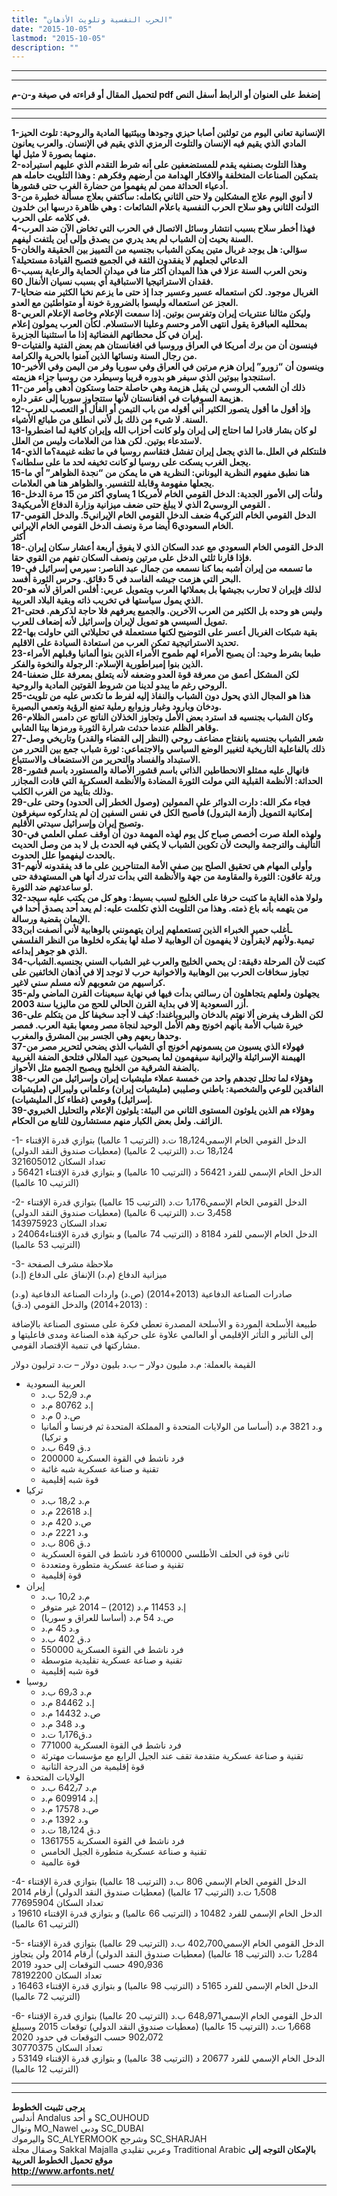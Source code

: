 ```yaml
---
title: "الحرب النفسية وتلويث الأذهان"
date: "2015-10-05"
lastmod: "2015-10-05"
description: ""
---
```

---

---

**لتحميل المقال أو قراءته في صيغة و-ن-م pdf إضغط على العنوان أو الرابط أسفل النص**

---



---

**1-الإنسانية تعاني اليوم من تولثين أصابا حيزي وجودها وبيئتيها المادية والروحية: تلوث الحيز المادي الذي يقيم فيه الإنسان والتلوث الرمزي الذي يقيم في الإنسان. والعرب يعانون منهما بصورة لا مثيل لها.  
2-وهذا التلوث بصنفيه يقدم للمستضعفين على أنه شرط التقدم الذي عليهم استيراده بتمكين الصناعات المتخلفة والافكار الهدامة من أرضهم وفكرهم : وهذا التلويث حامله هم أدعياء الحداثة ممن لم يفهموا من حضارة الغرب حتى قشورها.  
3-لا أنوي اليوم علاج المشكلين ولا حتى الثاني بكامله: سأكتفي بعلاج مسألة خطيرة من التولث الثاني وهو سلاح الحرب النفسية باعلام الشائعات : وهي ظاهرة درسها ابن خلدون في كلامه على الحرب.  
4-فهذا أخطر سلاح بسبب انتشار وسائل الاتصال في الحرب التي تخاض الآن ضد العرب السنة بحيث إن الشباب لم يعد يدري من يصدق وإلى أين يلتفت ليفهم.  
5-سؤالي: هل يوجد غربال متين يمكن الشباب بجنسيه من التمييز بين الحقيقة والخان الدعائي لجعلهم لا يفقدون الثقة في الجميع فتصبح القيادة مستحيلة؟  
6-ونحن العرب السنة عزلا في هذا الميدان أكثر منا في ميدان الحماية والرعاية بسبب فقدان الاستراتيجيا الاستباقية أي بسبب نسيان الأنفال 60.  
7-الغربال موجود. لكن استعماله عسير وعسير جدا إذ حتى ما يزعم نخبا الكثير منه ضحايا العجز عن استعماله وليسوا بالضرورة خونة أو متواطئين مع العدو.  
8-وليكن مثالنا عنتريات إيران وتفرسن بوتين. إذا سمعت الإعلام وخاصة الإعلام العربي بمحلليه العباقرة يقول انتهى الأمر وحسم وعلينا الاستسلام. لكأن العرب يمولون إعلام إيران في كل محطاتهم الفضائية إذا ما استثنينا الجزيرة.  
9-فينسون أن من برك أمريكا في العراق وروسيا في افغانستان هم بعض الفتية والفتيات من رجال السنة ونسائها الذين آمنوا بالحرية والكرامة.  
10-وينسون أن “زورو” إيران هزم مرتين في العراق وفي سوريا وفر من اليمن وفي الأخير استنجدوا ببوتين الذي سيفر هو بدوره قريبا وسيطرد من روسيا جزاء هزيمته.  
11-ذلك أن الشعب الروسي لن يقبل هزيمة وهي حاصلة حتما وستكون أدهى وأمر من هزيمة السوفيات في افغانستان لأنها ستتجاوز سوريا إلى عقر داره.  
12-وإذ أقول ما أقول يتصور الكثير أني أقوله من باب التيمن أو الفأل أو التعصب للعرب السنة. لا شيء من ذلك بل لأني انطلق من طبائع الأشياء.  
13-لو كان بشار قادرا لما احتاج إلى إيران ولو كانت أحزاب الله وإيران كافية لما اضطروا لاستدعاء بوتين. لكن هذا من العلامات وليس من العلل.  
14-فلنتكلم في العلل.ما الذي يجعل إيران تفشل فتقاسم روسيا في ما تظنه غنيمة؟ما الذي يجعل الغرب يسكت على روسيا لو كانت تخيفه لحد ما على سلطانه؟.  
15-هنا نطبق مفهوم النظرية اليوناني: النظرية هي ما يمكن من “نجدة الظواهر” أي ما يجعلها مفهومة وقابلة للتفسير. والظواهر هنا هي العلامات.  
16-ولنأت إلى الأمور الجدية: الدخل القومي الخام لأمريكا 1 يساوي أكثر من 15 مرة الدخل القومي الروسي2 الذي لا يبلغ حتى ضعف ميزانية وزارة الدفاع الأمريكية3 .  
17-الدخل القومي الخام التركي4 ضعف الدخل القومي الخام الإيراني5. والدخل القومي الخام السعودي6 أيضا مرة ونصف الدخل القومي الخام الإيراني.  
أكثر  
18-الدخل القومي الخام السعودي مع عدد السكان الذي لا يفوق أربعة أعشار سكان إيران. فإذا قارنا ثلثي الدخل على مرتين ونصف السكان تفهم من القوي حقا.  
19-ما تسمعه من إيران أشبه بما كنا نسمعه من جمال عبد الناصر: سيرمي إسرائيل في البحر التي هزمت جيشه الفاسد في 5 دقائق. وحرس الثورة أفسد.  
20-لذلك فإيران لا تحارب بجيشها بل بعملائها العرب وبتمويل عربي: أفلس العراق لأنه هو الذي يمول سياستها في تخريب ذاته وبقية البلاد العربية.  
21-وليس هو وحده بل الكثير من العرب الآخرين. والجميع يعرفهم فلا حاجة لذكرهم. فحتى تمويل السيسي هو تمويل لإيران وإسرائيل لأنه إضعاف للعرب.  
22-بقية شبكات الغربال أعسر على التوضيح لكنها مستعملة في تحليلاتي التي حاولت بها تحديد الاستراتيجية تمكن العرب من استعادة السيادة على الاقليم.  
23-طبعا بشرط وحيد: أن يصبح الأمراء لهم طموح الأمراء الذين بنوا ألمانيا وقبلهم الأمراء الذين بنوا إمبراطورية الإسلام: الرجولة والنخوة والفكر.  
24-لكن المشكل أعمق من معرفة قوة العدو وضعفه لأنه يتعلق بمعرفة علل ضعفنا الروحي رغم ما يبدو لدينا من شروط القوتين المادية والروحية.  
25-هذا هو المجال الذي يحول دون الشباب والنفاذ إليه لفرط ما تكدس عليه من تلويث ودخان وبارود وغبار وزوابع رملية تمنع الرؤية وتعمي البصيرة.  
26-وكان الشباب بجنسيه قد استرد بعض الأمل وتجاوز الخذلان الناتج عن دامس الظلام وقاهر الظلم عندما حدثت شرارة الثورة ورمزها بيتا الشابي.  
27-شعر الشباب بجنسيه بانفتاح مضاعف روحي (النظر إلى القضاء والقدر) وتاريخي وصل ذلك بالفاعلية التاريخية لتغيير الوضع السياسي والاجتماعي: ثورة شباب جمع بين التحرر من الاستبداد والفساد والتحرير من الاستضعاف والاستتباع.  
28-فانهال عليه ممثلو الانحطاطين الذاتي باسم قشور الأصالة والمستورد باسم قشور الحداثة: الأنظمة القبلية التي مولت الثورة المضادة والأنظمة العسكرية التي قادت المجازر وذلك بتأييد من الغرب الكلب.  
29-فجاء مكر الله: دارت الدوائر على الممولين (وصول الخطر إلى الحدود) وحتى على إمكانية التمويل (أزمة البترول) فأصبح الكل في نفس السفين إن لم يتداركوه سيغرقون وتصبح إيران وإسرائيل سيدتي الأقليم.  
30-ولهذه العلة صرت أخصص صباح كل يوم لهذه المهمة دون أن أوقف عملي العلمي في التأليف والترجمة والبحث لأن تكوين الشباب لا يكفي فيه الحدث بل لا بد من وصل الحديث بالحدث ليفهموا علل الحدوث.  
31-وأولى المهام هي تحقيق الصلح بين صفي الأمة المتناحرين على ما قد يفقدونه لأنهم ورثة عاقون: الثورة والمقاومة من جهة والأنظمة التي بدأت تدرك أنها هي المستهدفة حتى لو ساعدتهم ضد الثورة.  
32-ولولا هذه الغاية ما كتبت حرفا على الخليج لسبب بسيط: وهو كل من يكتب عليه سيجد من يتهمه بأنه باع ذمته. وهذا من التلويث الذي تكلمت عليه: لم يعد أحد يصدق أحدا في الإيمان بقضية ورسالة.  
33ـأغلب حمير الخبراء الذين تستعملهم إيران يتهمونني بالوهابية لأني أنصفت ابن تيمية.ولأنهم لايقرأون لا يفهمون أن الوهابية لا صلة لها بفكره لخلوها من النظر الفلسفي الذي هو جوهر إبداعه.  
34-كتبت لأن المرحلة دقيقة: لن يحمي الخليج والعرب غير الشباب السني بجنسيه.الشباب تجاوز سخافات الحرب بين الوهابية والاخوانية حرب لا توجد إلا في أذهان الخائفين على كراسيهم من شعوبهم لأنه مسلم سني لاغير.  
35-يجهلون ولعلهم يتجاهلون أن رسالتي بدأت فيها في نهاية سبعينات القرن الماضي ولم أزر السعودية إلا في بداية القرن الحالي للحج من ماليزيا سنة 2003.  
36-لكن الظرف يفرض ألا نهتم بالدخان والبروباغندا: كيف لا أجد سخيفا كل من يتكلم على خيرة شباب الأمة بأنهم اخونج وهم الأمل الوحيد لنجاة مصر ومعها بقية العرب. فمصر وحدها ربعهم وهي الجسر بين المشرق والمغرب.  
37-فهولاء الذي يسبون من يسمونهم أخونج أي الشباب الذي يضحي لتحرير مصر من الهيمنة الإسرائيلة والإيرانية سيفهمون لما يصبحون عبيد الملالي فتلحق الضفة الغربية بالضفة الشرقية من الخليج ويصبح الجميع مثل الأحواز.  
38-وهؤلاء لما تحلل تجدهم واحد من خمسة عملاء مليشيات إيران وإسرائيل من العرب الفاقدين للوعي والشخصية: باطني وصليبي (مليشيات إيران) وعلماني وليبرالي (مليشيات إسرائيل) وقومي (غطاء كل المليشيات).  
39-وهؤلاء هم الذين يلوثون المستوى الثاني من البيئة: يلوثون الإعلام والتحليل الخبروي الزائف. ولعل بعض الكبار منهم مستشارون للتابع من الحكام.**

-1- الدخل القومي الخام الإسمي18٫124 ت.د (الترتيب 1 عالميا) بتوازي قدرة الإقتناء 18٫124 ت.د (الترتيب 2 عالميا) (معطيات صندوق النقد الدولي)  
تعداد السكان 321605012  
الدخل الخام الإسمي للفرد 56421 د (الترتيب 10 عالميا) و بتوازي قدرة الإقتناء 56421 د (الترتيب 10 عالميا)

-2- الدخل القومي الخام الإسمي1٫176 ت.د (الترتيب 15 عالميا) بتوازي قدرة الإقتناء 3٫458 ت.د (الترتيب 6 عالميا) (معطيات صندوق النقد الدولي)  
تعداد السكان 143975923  
الدخل الخام الإسمي للفرد 8184 د (الترتيب 74 عالميا) و بتوازي قدرة الإقتناء24064 د (الترتيب 53 عالميا)

-3- ملاحظة مشرف الصفحة  
ميزانية الدفاع (م.د) الإنفاق على الدفاع (إ.د)

صادرات الصناعة الدفاعية (2013+2014) (ص.د) واردات الصناعة الدفاعية (و.د) (2013+2014) والدخل القومي (د.ق) :

طبيعة الأسلحة الموردة و الأسلحة المصدرة تعطي فكرة على مستوى الصناعة بالإضافة إلى التأثير و التأثر الإقليمي أو العالمي علاوة على حركية هذه الصناعة ومدى فاعليتها و مشاركتها في تنمية الإقتصاد القومي.

القيمة بالعملة: م.د مليون دولار – ب.د بليون دولار – ت.د ترليون دولار

* العربية السعودية
  + م.د 52٫9 ب.د
  + إ.د 80762 م.د
  + ص.د 0 م.د
  + و.د 3821 م.د (أساسا من الولايات المتحدة و المملكة المتحدة ثم فرنسا و ألمانيا و تركيا)
  + د.ق 649 ب.د
  + 200000 فرد ناشط في القوة العسكرية
  + تقنية و صناعة عسكرية شبه غائبة
  + قوة شبه إقليمية
* تركيا
  + م.د 18٫2 ب.د
  + إ.د 22618 م.د
  + ص.د 420 م.د
  + و.د 2221 م.د
  + د.ق 806 ب.د
  + ثاني قوة في الحلف الأطلسي 610000 فرد ناشط في القوة العسكرية
  + تقنية و صناعة عسكرية متطورة ومتعددة
  + قوة إقليمية
* إيران
  + م.د 10٫2 ب.د
  + إ.د 11453 م.د (2012) – 2014 غير متوفر
  + ص.د 54 م.د (أساسا للعراق و سوريا)
  + و.د 45 م.د
  + د.ق 402 ب.د
  + 550000 فرد ناشط في القوة العسكرية
  + تقنية و صناعة عسكرية تقليدية متوسطة
  + قوة شبه إقليمية
* روسيا
  + م.د 69٫3 ب.د
  + إ.د 84462 م.د
  + ص.د 14432 م.د
  + و.د 348 م.د
  + د.ق1٫176 ت.د
  + 771000 فرد ناشط في القوة العسكرية
  + تقنية و صناعة عسكرية متقدمة تقف عند الجيل الرابع مع مؤسسات مهترئة
  + قوة إقليمية من الدرجة الثانية
* الولايات المتحدة
  + م.د 642٫7 ب.د
  + إ.د 609914 م.د
  + ص.د 17578 م.د
  + و.د 1392 م.د
  + د.ق 18٫124 ت.د
  + 1361755 فرد ناشط في القوة العسكرية
  + تقنية و صناعة عسكرية متطورة الجيل الخامس
  + قوة عالمية

-4- الدخل القومي الخام الإسمي 806 ب.د (الترتيب 18 عالميا) بتوازي قدرة الإقتناء 1٫508 ت.د (الترتيب 17 عالميا) (معطيات صندوق النقد الدولي) أرقام 2014  
تعداد السكان 77695904  
الدخل الخام الإسمي للفرد 10482 د (الترتيب 66 عالميا) و بتوازي قدرة الإقتناء 19610 د (الترتيب 61 عالميا)

-5- الدخل القومي الخام الإسمي402٫700 ب.د (الترتيب 29 عالميا) بتوازي قدرة الإقتناء 1٫284 ت.د (الترتيب 18 عالميا) (معطيات صندوق النقد الدولي) أرقام 2014 ولن يتجاوز 490٫936 حسب التوقعات إلى حدود 2019  
تعداد السكان 78192200  
الدخل الخام الإسمي للفرد 5165 د (الترتيب 98 عالميا) و بتوازي قدرة الإقتناء 16463 د (الترتيب 72 عالميا)

-6- الدخل القومي الخام الإسمي648٫971 ب.د (الترتيب 20 عالميا) بتوازي قدرة الإقتناء 1٫668 ت.د (الترتيب 15 عالميا) (معطيات صندوق النقد الدولي) توقعات 2015 وسيبلغ 902٫072 حسب التوقعات في حدود 2020  
تعداد السكان 30770375  
الدخل الخام الإسمي للفرد 20677 د (الترتيب 38 عالميا) و بتوازي قدرة الإقتناء 53149 د (الترتيب 12 عالميا)

---

---

**يرجى تثبيت الخطوط**   
 أندلس Andalus  و أحد SC\_OUHOUD  
 ونوال MO\_Nawel  ودبي SC\_DUBAI   
 واليرموك SC\_ALYERMOOK  وشرجح SC\_SHARJAH   
 وصقال مجلة Sakkal Majalla وعربي تقليدي Traditional Arabic  **بالإمكان التوجه إلى موقع تحميل الخطوط العربية  
 http://www.arfonts.net/**

---

###